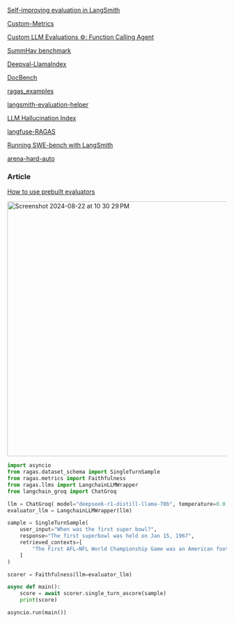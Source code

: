 [Self-improving evaluation in LangSmith](https://blog.langchain.dev/aligning-llm-as-a-judge-with-human-preferences/)

[Custom-Metrics](https://github.com/rajib76/ragas_examples/blob/main/custom_metrics/criminality.py)

[Custom LLM Evaluations ⚙️: Function Calling Agent](https://www.youtube.com/watch?v=EfhylWtNb1s)

[SummHay benchmark](https://github.com/salesforce/summary-of-a-haystack)

[Deepval-LlamaIndex](https://docs.confident-ai.com/docs/integrations-llamaindex) 


[DocBench](https://github.com/Anni-Zou/DocBench) 

[ragas_examples](https://github.com/rajib76/ragas_examples/blob/main/05_answer_correctness.py)

[langsmith-evaluation-helper](https://github.com/gaudiy/langsmith-evaluation-helper)


[LLM Hallucination Index](https://github.com/rungalileo/hallucination-index) 

[langfuse-RAGAS](https://langfuse.com/guides/videos/beginners-guide-to-rag-evaluation)



[Running SWE-bench with LangSmith](https://docs.smith.langchain.com/tutorials/Developers/swe-benchmark)

[arena-hard-auto](https://github.com/lmarena/arena-hard-auto)


### Article

[How to use prebuilt evaluators](https://docs.smith.langchain.com/evaluation/how_to_guides/prebuilt_evaluators)


<img width="585" alt="Screenshot 2024-08-22 at 10 30 29 PM" src="https://github.com/user-attachments/assets/15bb43e0-3474-434b-a858-cf5cbbd110d6">

```py
import asyncio
from ragas.dataset_schema import SingleTurnSample
from ragas.metrics import Faithfulness
from ragas.llms import LangchainLLMWrapper
from langchain_groq import ChatGroq

llm = ChatGroq( model="deepseek-r1-distill-llama-70b", temperature=0.0,max_retries=2)
evaluator_llm = LangchainLLMWrapper(llm)

sample = SingleTurnSample(
    user_input="When was the first super bowl?",
    response="The first superbowl was held on Jan 15, 1967",
    retrieved_contexts=[
        "The First AFL–NFL World Championship Game was an American football game played on January 15, 1967, at the Los Angeles Memorial Coliseum in Los Angeles."
    ]
)

scorer = Faithfulness(llm=evaluator_llm)

async def main():
    score = await scorer.single_turn_ascore(sample)
    print(score)

asyncio.run(main())
```
